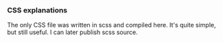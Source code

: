 ### CSS explanations

The only CSS file was written in scss and compiled here. It's quite simple, but still useful.
I can later publish scss source.
